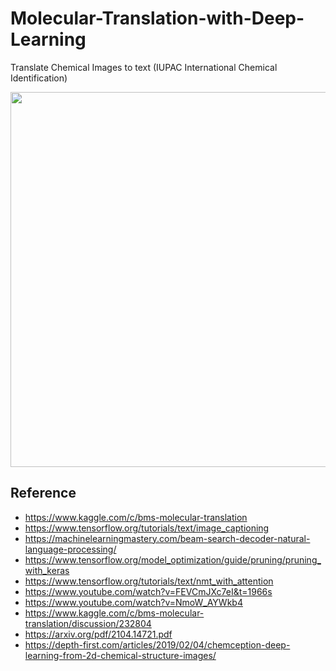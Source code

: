 # Molecular-Translation-with-Deep-Learning
Translate Chemical Images to text (IUPAC International Chemical Identification)

<img src="https://user-images.githubusercontent.com/64481847/117980206-584b8800-b351-11eb-9a87-f12e9b2f14a1.png" width="600">


## Reference
* https://www.kaggle.com/c/bms-molecular-translation
* https://www.tensorflow.org/tutorials/text/image_captioning
* https://machinelearningmastery.com/beam-search-decoder-natural-language-processing/
* https://www.tensorflow.org/model_optimization/guide/pruning/pruning_with_keras
* https://www.tensorflow.org/tutorials/text/nmt_with_attention
* https://www.youtube.com/watch?v=FEVCmJXc7eI&t=1966s
* https://www.youtube.com/watch?v=NmoW_AYWkb4
* https://www.kaggle.com/c/bms-molecular-translation/discussion/232804
* https://arxiv.org/pdf/2104.14721.pdf
* https://depth-first.com/articles/2019/02/04/chemception-deep-learning-from-2d-chemical-structure-images/
